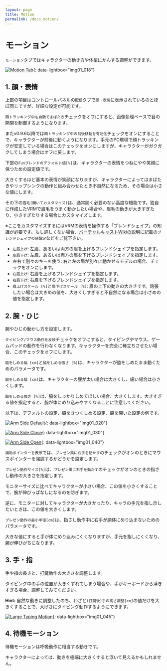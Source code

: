 ```yaml
---
layout: page
title: Motion
permalink: /docs_motion/
---
```


# モーション

`モーション`タブではキャラクターの動き方や体型にかんする調整ができます。

[![Motion Tab](./images/about_settings/img01_018_motion_tab.png)](./images/about_settings/img01_018_motion_tab.png){: data-lightbox="img01_018"}

## 1. 顔・表情

上部の項目はコントロールパネルの`配信`タブで`顔・表情`に表示されているのとほぼ同じですが、詳細な設定が可能です。

`顔トラッキング中も自動でまばたき`チェックをオフにすると、画像処理ベースで目の開閉を制御するようになります。

またv0.9.6以降では`顔トラッキング中の前後移動を有効化`チェックをオンにすることで、キャラクターが前後に動くようになります。手元のPC環境で顔トラッキングが安定している場合はこのチェックをオンにしますが、キャラクターがガクガクしてしまう場合はオフに戻します。


下部の`Funブレンドのデフォルト値[%]`は、キャラクターの表情をつねにやや笑顔に保つための設定値です。

大きくするほど基本の表情が笑顔になりますが、キャラクターによってはまばたきやリップシンクの動作と組み合わせたとき不自然になるため、その場合は小さな値にします。

その下の`眉毛(開いてカスタマイズ)`は、通常開く必要のない高度な機能です。独自に作成したVRMで眉毛をうまく動かしたい場合や、眉毛の動きが大きすぎたり、小さすぎたりする場合にカスタマイズします。

※ここをカスタマイズするにはVRMの表情を操作する「ブレンドシェイプ」の知識が必要です。もし詳しくない場合、[バーチャルキャストWikiの説明](https://virtualcast.jp/wiki/doku.php?id=%E3%83%A2%E3%83%87%E3%83%AB%E4%BD%9C%E6%88%90:%E3%83%96%E3%83%AC%E3%83%B3%E3%83%89%E3%82%B7%E3%82%A7%E3%82%A4%E3%83%97%E8%A8%AD%E5%AE%9A)に記載の`ブレンドシェイプの値設定`などをご覧下さい。

* `左眉上げ`: 左眉、あるいは両方の眉を上げるブレンドシェイプを指定します。
* `左眉下げ`: 左眉、あるいは両方の眉を下げるブレンドシェイプを指定します。
* 左右で別々のキーを使う: 右と左の眉が別々に動かせるモデルの場合、チェックをオンにします。
* `右眉上げ`: 右眉を上げるブレンドシェイプを指定します。
* `右眉下げ`: 右眉を下げるブレンドシェイプを指定します。
* `眉上げスケール [%]`と`眉下げスケール [%]`: 眉の上下の動きの大きさです。誇張したい場合は大きめの値を、大きくしすぎると不自然になる場合は小さめの値を指定します。

## 2. 腕・ひじ

腕やひじの動かし方を設定します。

`タイピング/マウス動作を反映`チェックをオフにすると、タイピングやマウス、ゲームパッドの動作を行わなくなります。キャラクターを完全に棒立ちさせたい場合、このチェックをオフにします。

`脇をしめる幅 [cm]`と`脇をしめる強さ [%]`は、キャラクターが脇をしめたまま動くためのパラメータです。

`脇をしめる幅 [cm]`は、キャラクターの腰が太い場合は大きくし、細い場合は小さくします。

`脇をしめる強さ [%]`は、脇をしっかりしめてほしい場合、大きくします。大きすぎる値を指定すると、腕が体にめり込みやすくなることに注意してください。

以下は、デフォルトの設定、脇をきつくしめる設定、脇を開いた設定の例です。

[![Arm Side Default](./images/about_settings/img01_020_arm_side_default.png)](./images/about_settings/img01_020_arm_side_default.png){: data-lightbox="img01_020"}

[![Arm Side Close](./images/about_settings/img01_030_arm_side_close.png)](./images/about_settings/img01_030_arm_side_close.png){: data-lightbox="img01_030"}

[![Arm Side Open](./images/about_settings/img01_040_arm_side_open.png)](./images/about_settings/img01_040_arm_side_open.png){: data-lightbox="img01_040"}

`補助ポインターを表示`では、`プレゼン風に右手を動かす`のチェックがオンのときにマウスポインターを強調するかどうかを設定します。

`プレゼン動作サイズ[%]`は、`プレゼン風に右手を動かす`のチェックがオンのときの指さし動作の大きさを指定します。

モニターサイズに比べてキャラクターが小さい場合、この値を小さくすることで、腕が伸びっぱなしになるのを防ぎます。

逆に、モニターに対してキャラクターが大きかったり、キャラの手元を指し示したいときは、この値を大きくします。

`プレゼン動作の最小半径[cm]`は、指さし動作中に右手が胴体にめり込まないためのパラメータです。

大きな値にすると手が体にめり込みにくくなりますが、手元を指しにくくなり、腕が伸びがちになります。


## 3. 手・指

手や指の長さと、打鍵動作の大きさを調整します。

タイピング中の手の位置が大きくずれてしまう場合や、手がキーボードから浮きすぎる場合、調整してみてください。

**Hint:** 自然な動きに調整したのち、わざと`(打鍵後)手の高さ調整[cm]`の値だけを大きくすることで、大げさにタイピング動作するようにできます。

[![Large Typing Motion](./images/about_settings/img01_045_large_type_motion.png)](./images/about_settings/img01_045_large_type_motion.png){: data-lightbox="img01_045"}


## 4. 待機モーション

待機モーションは呼吸動作に相当する動きです。

キャラクターによっては、動きを極端に大きくすると浮いて見えるかもしれません。

